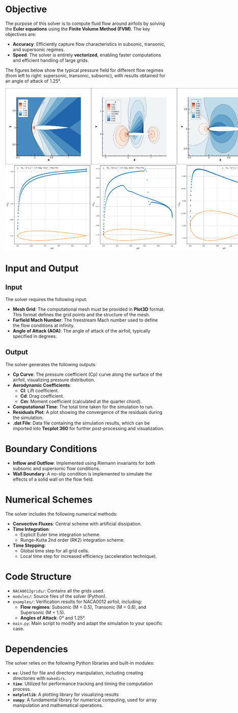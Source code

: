 # **Objective**  

The purpose of this solver is to compute fluid flow around airfoils by solving the **Euler equations** using the **Finite Volume Method (FVM)**. The key objectives are:  

- **Accuracy**: Efficiently capture flow characteristics in subsonic, transonic, and supersonic regimes.  
- **Speed**: The solver is entirely **vectorized**, enabling faster computations and efficient handling of large grids.

The figures below show the typical pressure field for different flow regimes (from left to right: supersonic, transonic, subsonic), with results obtained for an angle of attack of 1.25°.
<div style="display: flex; justify-content: space-between;">
  <img src="examples/NACA0012_M1.5/AOA_1.25/images/pressure.png" alt="Pressure field for M=1.5, AOA = 1.25°" width="270"/>
  <img src="examples/NACA0012_M0.8/AOA_1.25/images/pressure.png" alt="Pressure field for M=0.8, AOA = 1.25°" width="270"/>
  <img src="examples/NACA0012_M0.5/AOA_0/images/pressure.png" alt="Pressure field for M=0.5, AOA = 0°" width="270"/>
</div>
<div style="display: flex; justify-content: space-between;">
  <img src="examples/NACA0012_M1.5/AOA_1.25/images/AOA_1.25MESH_256_CFL_1.0_Cp.png" alt="Pressure distribution for M=1.5, AOA = 1.25°" width="270"/>
  <img src="examples/NACA0012_M0.8/AOA_1.25/images/MESH_256_CFL_1.0_Cp.png" alt="Pressure distribution for M=0.8, AOA = 1.25°" width="270"/>
  <img src="examples/NACA0012_M0.5/AOA_0/images/MESH_256_CFL_1.0_Cp.png" alt="Pressure distribution for M=0.5, AOA = 0°" width="270"/>
</div>


# **Input and Output**

## **Input**  
The solver requires the following input:  
- **Mesh Grid**: The computational mesh must be provided in **Plot3D** format. This format defines the grid points and the structure of the mesh.  
- **Farfield Mach Number**: The freestream Mach number used to define the flow conditions at infinity.  
- **Angle of Attack (AOA)**: The angle of attack of the airfoil, typically specified in degrees.  

## **Output**  
The solver generates the following outputs:  
- **Cp Curve**: The pressure coefficient (Cp) curve along the surface of the airfoil, visualizing pressure distribution.  
- **Aerodynamic Coefficients**:  
  - **Cl**: Lift coefficient.  
  - **Cd**: Drag coefficient.  
  - **Cm**: Moment coefficient (calculated at the quarter chord).  
- **Computational Time**: The total time taken for the simulation to run.  
- **Residuals Plot**: A plot showing the convergence of the residuals during the simulation.  
- **.dat File**: Data file containing the simulation results, which can be imported into **Tecplot 360** for further post-processing and visualization.


# **Boundary Conditions**  
- **Inflow and Outflow**: Implemented using Riemann invariants for both subsonic and supersonic flow conditions.  
- **Wall Boundary**: A no-slip condition is implemented to simulate the effects of a solid wall on the flow field.  

# **Numerical Schemes**  
The solver includes the following numerical methods:  

- **Convective Fluxes**: Central scheme with artificial dissipation.  
- **Time Integration**:  
  - Explicit Euler time integration scheme.  
  - Runge-Kutta 2nd order (RK2) integration scheme.  
- **Time Stepping**:  
  - Global time step for all grid cells.  
  - Local time step for increased efficiency (acceleration technique).  

# **Code Structure**  
- `NACA0012grids/`: Contains all the grids used.  
- `modules/`: Source files of the solver (Python).  
- `examples/`: Verification results for NACA0012 airfoil, including:  
  - **Flow regimes**: Subsonic \(M = 0.5\), Transonic \(M = 0.8\), and Supersonic \(M = 1.5\).  
  - **Angles of Attack**:  0° and 1.25°.  
- `main.py`: Main script to modify and adapt the simulation to your specific case.  

# **Dependencies**  

The solver relies on the following Python libraries and built-in modules:

- **`os`**: Used for file and directory manipulation, including creating directories with `makedirs`.  
- **`time`**: Utilized for performance tracking and timing the computation process.  
- **`matplotlib`**: A plotting library for visualizing results
- **`numpy`**: A fundamental library for numerical computing, used for array manipulation and mathematical operations.

